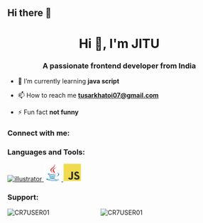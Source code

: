 
## Hi there 👋

<!--
**CR7USER01/CR7USER01** is a ✨ _special_ ✨ repository because its `README.md` (this file) appears on your GitHub profile.

Here are some ideas to get you started:

- 🔭 I’m currently working on ...
- 🌱 I’m currently learning ...
- 👯 I’m looking to collaborate on ...
- 🤔 I’m looking for help with ...
- 💬 Ask me about ...
- 📫 How to reach me: ...
- 😄 Pronouns: ...
- ⚡ Fun fact: ...
-->
<h1 align="center">Hi 👋, I'm JITU</h1>
<h3 align="center">A passionate frontend developer from India</h3>

- 🌱 I’m currently learning **java script**

- 📫 How to reach me **tusarkhatoi07@gmail.com**

- ⚡ Fun fact **not funny**

<h3 align="left">Connect with me:</h3>
<p align="left">
</p>

<h3 align="left">Languages and Tools:</h3>
<p align="left"> <a href="https://www.adobe.com/in/products/illustrator.html" target="_blank" rel="noreferrer"> <img src="https://www.vectorlogo.zone/logos/adobe_illustrator/adobe_illustrator-icon.svg" alt="illustrator" width="40" height="40"/> </a> <a href="https://www.java.com" target="_blank" rel="noreferrer"> <img src="https://raw.githubusercontent.com/devicons/devicon/master/icons/java/java-original.svg" alt="java" width="40" height="40"/> </a> <a href="https://developer.mozilla.org/en-US/docs/Web/JavaScript" target="_blank" rel="noreferrer"> <img src="https://raw.githubusercontent.com/devicons/devicon/master/icons/javascript/javascript-original.svg" alt="javascript" width="40" height="40"/> </a> </p>

<h3 align="left">Support:</h3>
<p><a href="https://www.buymeacoffee.com/CR7USER01"> <img align="left" src="https://cdn.buymeacoffee.com/buttons/v2/default-yellow.png" height="50" width="210" alt="CR7USER01" /></a><a href="https://ko-fi.com/CR7USER01"> <img align="left" src="https://cdn.ko-fi.com/cdn/kofi3.png?v=3" height="50" width="210" alt="CR7USER01" /></a></p><br><br>


